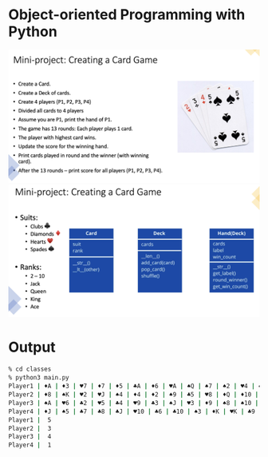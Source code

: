 # Object-oriented Programming with Python 
![Alt text](assets/subject.png?raw=true "Title")
![Alt text](assets/classes.png?raw=true "Title")

# Output
```bash
% cd classes
% python3 main.py
Player1 | ♦A | ♦3 | ♥7 | ♦7 | ♦5 | ♣A | ♦6 | ♥A | ♠Q | ♠7 | ♠2 | ♥4 | ♠6 | 
Player2 | ♦8 | ♠K | ♥2 | ♥J | ♠4 | ♦4 | ♦2 | ♠9 | ♣5 | ♥8 | ♦Q | ♦10 | ♣Q | 
Player3 | ♠A | ♥6 | ♣2 | ♥5 | ♣4 | ♥9 | ♣3 | ♠J | ♥3 | ♦9 | ♠8 | ♠10 | ♣K | 
Player4 | ♦J | ♠5 | ♣7 | ♣8 | ♣J | ♥10 | ♣6 | ♣10 | ♠3 | ♦K | ♥K | ♣9 | ♥Q | 
Player1 |  5
Player2 |  3
Player3 |  4
Player4 |  1
```